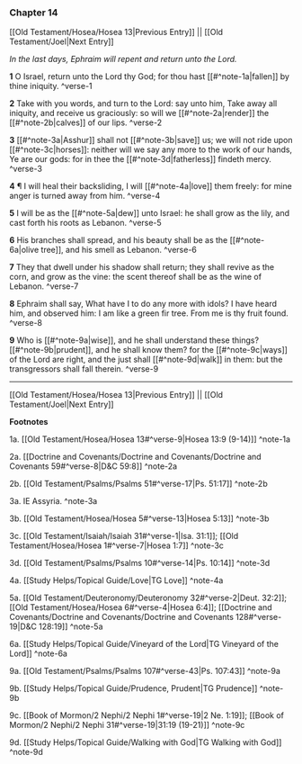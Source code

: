### Chapter 14

[[Old Testament/Hosea/Hosea 13|Previous Entry]]  ||  [[Old Testament/Joel|Next Entry]]

*In the last days, Ephraim will repent and return unto the Lord.*

**1**  O Israel, return unto the Lord thy God; for thou hast [[#^note-1a|fallen]] by thine iniquity. ^verse-1

**2**  Take with you words, and turn to the Lord: say unto him, Take away all iniquity, and receive us graciously: so will we [[#^note-2a|render]] the [[#^note-2b|calves]] of our lips. ^verse-2

**3**  [[#^note-3a|Asshur]] shall not [[#^note-3b|save]] us; we will not ride upon [[#^note-3c|horses]]: neither will we say any more to the work of our hands, Ye are our gods: for in thee the [[#^note-3d|fatherless]] findeth mercy. ^verse-3

**4**  ¶ I will heal their backsliding, I will [[#^note-4a|love]] them freely: for mine anger is turned away from him. ^verse-4

**5**  I will be as the [[#^note-5a|dew]] unto Israel: he shall grow as the lily, and cast forth his roots as Lebanon. ^verse-5

**6**  His branches shall spread, and his beauty shall be as the [[#^note-6a|olive tree]], and his smell as Lebanon. ^verse-6

**7**  They that dwell under his shadow shall return; they shall revive as the corn, and grow as the vine: the scent thereof shall be as the wine of Lebanon. ^verse-7

**8**  Ephraim shall say, What have I to do any more with idols? I have heard him, and observed him: I am like a green fir tree. From me is thy fruit found. ^verse-8

**9**  Who is [[#^note-9a|wise]], and he shall understand these things? [[#^note-9b|prudent]], and he shall know them? for the [[#^note-9c|ways]] of the Lord are right, and the just shall [[#^note-9d|walk]] in them: but the transgressors shall fall therein. ^verse-9


---
[[Old Testament/Hosea/Hosea 13|Previous Entry]]  ||  [[Old Testament/Joel|Next Entry]]


**Footnotes**


1a. [[Old Testament/Hosea/Hosea 13#^verse-9|Hosea 13:9 (9-14)]] ^note-1a

2a. [[Doctrine and Covenants/Doctrine and Covenants/Doctrine and Covenants 59#^verse-8|D&C 59:8]] ^note-2a

2b. [[Old Testament/Psalms/Psalms 51#^verse-17|Ps. 51:17]] ^note-2b

3a. IE Assyria. ^note-3a

3b. [[Old Testament/Hosea/Hosea 5#^verse-13|Hosea 5:13]] ^note-3b

3c. [[Old Testament/Isaiah/Isaiah 31#^verse-1|Isa. 31:1]]; [[Old Testament/Hosea/Hosea 1#^verse-7|Hosea 1:7]] ^note-3c

3d. [[Old Testament/Psalms/Psalms 10#^verse-14|Ps. 10:14]] ^note-3d

4a. [[Study Helps/Topical Guide/Love|TG Love]] ^note-4a

5a. [[Old Testament/Deuteronomy/Deuteronomy 32#^verse-2|Deut. 32:2]]; [[Old Testament/Hosea/Hosea 6#^verse-4|Hosea 6:4]]; [[Doctrine and Covenants/Doctrine and Covenants/Doctrine and Covenants 128#^verse-19|D&C 128:19]] ^note-5a

6a. [[Study Helps/Topical Guide/Vineyard of the Lord|TG Vineyard of the Lord]] ^note-6a

9a. [[Old Testament/Psalms/Psalms 107#^verse-43|Ps. 107:43]] ^note-9a

9b. [[Study Helps/Topical Guide/Prudence, Prudent|TG Prudence]] ^note-9b

9c. [[Book of Mormon/2 Nephi/2 Nephi 1#^verse-19|2 Ne. 1:19]]; [[Book of Mormon/2 Nephi/2 Nephi 31#^verse-19|31:19 (19-21)]] ^note-9c

9d. [[Study Helps/Topical Guide/Walking with God|TG Walking with God]] ^note-9d